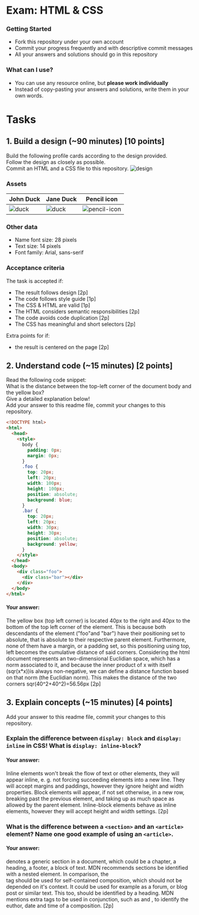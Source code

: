 # Exam: HTML & CSS

### Getting Started
 - Fork this repository under your own account
 - Commit your progress frequently and with descriptive commit messages
 - All your answers and solutions should go in this repository

### What can I use?
 - You can use any resource online, but **please work individually**
 - Instead of copy-pasting your answers and solutions, write them in your own words.


# Tasks

## 1. Build a design (~90 minutes) [10 points]
Build the following profile cards according to the design provided.   
Follow the design as closely as possible.   
Commit an HTML and a CSS file to this repository.
![design](exercise-1.png)

### Assets
John Duck | Jane Duck | Pencil icon
--------- | --------- | -----------
![duck](duck.jpg) | ![duck](duck2.jpg) | ![pencil-icon](edit-icon.png)   

### Other data
  - Name font size: 28 pixels
  - Text size: 14 pixels
  - Font family: Arial, sans-serif

### Acceptance criteria
The task is accepted if:
  - The result follows design [2p]
  - The code follows style guide [1p]
  - The CSS & HTML are valid [1p]
  - The HTML considers semantic responsibilities [2p]
  - The code avoids code duplication [2p]
  - The CSS has meaningful and short selectors [2p]

Extra points for if:
  - the result is centered on the page [2p]


## 2. Understand code (~15 minutes) [2 points]
Read the following code snippet:   
What is the distance between the top-left corner of the document body and the yellow box?   
Give a detailed explanation below!   
Add your answer to this readme file, commit your changes to this repository.
```HTML
<!DOCTYPE html>
<html>
  <head>
    <style>
      body {
        padding: 0px;
        margin: 0px;
      }
      .foo {
        top: 20px;
        left: 20px;
        width: 100px;
        height: 100px;
        position: absolute;
        background: blue;
      }
      .bar {
        top: 20px;
        left: 20px;
        width: 30px;
        height: 30px;
        position: absolute;
        background: yellow;
      }
    </style>
  </head>
  <body>
    <div class="foo">
      <div class="bar"></div>
    </div>
  </body>
</html>
```
#### Your answer: 
The yellow box (top left corner) is located 40px to the right and 40px to the bottom of the top left corner of the <body> element. This is because
both descendants of the <body> element ("foo"and "bar") have their positioning set to absolute, that is absolute to their respective parent element.
Furthermore, none of them have a margin, or a padding set, so this positioning using top, left becomes the cumulative distance of said corners.
Considering the html document represents an two-dimensional Euclidian space, which has a norm associated to it, and because the inner product of x with itself (sqr(x*x))is always non-negative,
we can define a distance function based on that norm (the Euclidian norm). This makes the distance of the two corners sqr(40^2+40^2)=56.56px
[2p]


## 3. Explain concepts (~15 minutes) [4 points]
Add your answer to this readme file, commit your changes to this repository.


### Explain the difference between `display: block` and `display: inline` in CSS! What is `display: inline-block`?
#### Your answer: 
Inline elements won't break the flow of text or other elements, they will appear inline, e. g. not forcing succeeding elements into a new line. They will accept margins and paddings, 
however they ignore height and width properties. Block elements will appear, if not set otherwise, in a new row, breaking past the previous element, 
and taking up as much space as allowed by the parent element.
Inline-block elements behave as inline elements, however they will accept height and width settings.
[2p]


### What is the difference between a `<section>` and an `<article>` element? Name one good example of using an `<article>`.
#### Your answer: 
<section> denotes a generic section in a document, which could be a chapter, a heading, a footer, a block of text. MDN recommends sections be identified with a nested <h> element.
In comparison, the <article> tag should be used for self-contained composition, which should not be depended on it's context. It could be used for example as a forum, or blog post
or similar text. This too, should be identified by a heading. MDN mentions extra tags to be used in conjunction, such as <adress> and <time>, to identify the euthor, date and time of a
composition.
[2p]
